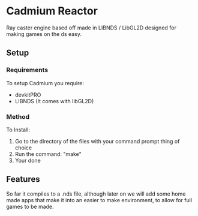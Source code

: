 # Cadmium Reactor
Ray caster engine based off made in LIBNDS / LibGL2D designed for making games on the ds easy.
## Setup
### Requirements
To setup Cadmium you require:
- devkitPRO
- LIBNDS (It comes with libGL2D)
### Method
To Install:
1. Go to the directory of the files with your command prompt thing of choice
2. Run the command: "make"
3. Your done
## Features
So far it compiles to a .nds file, although later on we will add some home made apps that make it into an easier to make environment, to allow for full games to be made.
